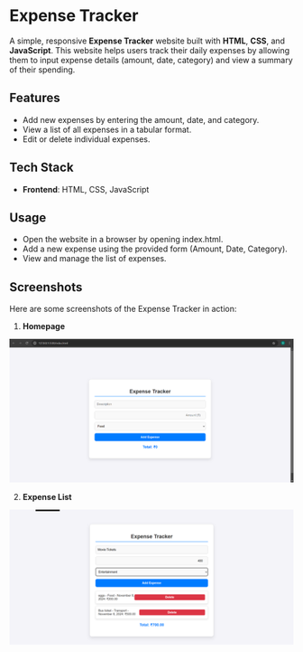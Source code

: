 # Expense Tracker

A simple, responsive **Expense Tracker** website built with **HTML**, **CSS**, and **JavaScript**. This website helps users track their daily expenses by allowing them to input expense details (amount, date, category) and view a summary of their spending.

## Features

- Add new expenses by entering the amount, date, and category.
- View a list of all expenses in a tabular format.
- Edit or delete individual expenses.

## Tech Stack
- **Frontend**: HTML, CSS, JavaScript

## Usage
- Open the website in a browser by opening index.html.
- Add a new expense using the provided form (Amount, Date, Category).
- View and manage the list of expenses.

## Screenshots

Here are some screenshots of the Expense Tracker in action:

1. **Homepage**

![Homepage Screenshot](assets/Expense-Home-Page.png)

2. **Expense List**

![Expense List Screenshot](assets/Screenshot.png)
